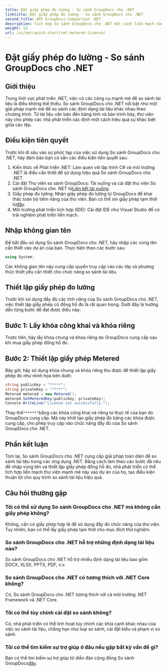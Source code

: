 ```yaml
---
title: Đặt giấy phép đo lường - So sánh GroupDocs cho .NET
linktitle: Đặt giấy phép đo lường - So sánh GroupDocs cho .NET
second_title: API GroupDocs.Comparison .NET
description: Tích hợp So sánh GroupDocs cho .NET một cách liền mạch vào các dự án .NET của bạn để có quy trình so sánh tài liệu hiệu quả.
weight: 12
url: /vi/net/quick-start/set-metered-license/
---
```


# Đặt giấy phép đo lường - So sánh GroupDocs cho .NET

## Giới thiệu
Trong lĩnh vực phát triển .NET, việc có các công cụ mạnh mẽ để so sánh tài liệu là điều không thể thiếu. So sánh GroupDocs cho .NET nổi bật như một giải pháp mạnh mẽ để so sánh các định dạng tài liệu khác nhau theo chương trình. Từ tài liệu văn bản đến bảng tính và bản trình bày, thư viện này cho phép các nhà phát triển xác định một cách hiệu quả sự khác biệt giữa các tệp.
## Điều kiện tiên quyết
Trước khi đi sâu vào sự phức tạp của việc sử dụng So sánh GroupDocs cho .NET, hãy đảm bảo bạn có sẵn các điều kiện tiên quyết sau:
1. Kiến thức về Phát triển .NET: Làm quen với lập trình C# và môi trường .NET là điều cần thiết để sử dụng hiệu quả So sánh GroupDocs cho .NET.
2.  Cài đặt Thư viện so sánh GroupDocs: Tải xuống và cài đặt thư viện So sánh GroupDocs cho .NET từ[Liên kết tải xuống](https://releases.groupdocs.com/comparison/net/).
3. Giấy phép đo lường: Nhận giấy phép đo lường từ GroupDocs để khai thác toàn bộ tiềm năng của thư viện. Bạn có thể xin giấy phép tạm thời từ[đây](https://purchase.groupdocs.com/temporary-license/).
4. Môi trường phát triển tích hợp (IDE): Cài đặt IDE như Visual Studio để có trải nghiệm phát triển liền mạch.

## Nhập không gian tên
Để bắt đầu sử dụng So sánh GroupDocs cho .NET, hãy nhập các vùng tên cần thiết vào dự án của bạn. Thực hiện theo các bước sau:

```csharp
using System;
```
Các không gian tên này cung cấp quyền truy cập vào các lớp và phương thức thiết yếu cần thiết cho chức năng so sánh tài liệu.
## Thiết lập giấy phép đo lường
Trước khi sử dụng đầy đủ các tính năng của So sánh GroupDocs cho .NET, việc thiết lập giấy phép có đồng hồ đo là rất quan trọng. Dưới đây là hướng dẫn từng bước để đạt được điều này:
## Bước 1: Lấy khóa công khai và khóa riêng
Trước tiên, hãy lấy khóa chung và khóa riêng do GroupDocs cung cấp sau khi mua giấy phép đồng hồ đo.
## Bước 2: Thiết lập giấy phép Metered
Bây giờ, hãy sử dụng khóa chung và khóa riêng thu được để thiết lập giấy phép đo như minh họa bên dưới:
```csharp
string publicKey = "*****";
string privateKey = "*****";
Metered metered = new Metered();
metered.SetMeteredKey(publicKey, privateKey);
Console.WriteLine("License set successfully.");
```
 Thay thế`"*****"`bằng các khóa công khai và riêng tư thực tế của bạn do GroupDocs cung cấp. Mã này khởi tạo giấy phép đo bằng các khóa được cung cấp, cho phép truy cập vào chức năng đầy đủ của So sánh GroupDocs cho .NET.

## Phần kết luận
Tóm lại, So sánh GroupDocs cho .NET cung cấp giải pháp toàn diện để so sánh tài liệu trong các ứng dụng .NET. Bằng cách làm theo các bước đã nêu để nhập vùng tên và thiết lập giấy phép đồng hồ đo, nhà phát triển có thể tích hợp liền mạch thư viện mạnh mẽ này vào dự án của họ, tạo điều kiện thuận lợi cho quy trình so sánh tài liệu hiệu quả.
## Câu hỏi thường gặp
### Tôi có thể sử dụng So sánh GroupDocs cho .NET mà không cần giấy phép không?
Không, cần có giấy phép hợp lệ để sử dụng đầy đủ chức năng của thư viện. Tuy nhiên, bạn có thể lấy giấy phép tạm thời cho mục đích thử nghiệm.
### So sánh GroupDocs cho .NET hỗ trợ những định dạng tài liệu nào?
So sánh GroupDocs cho .NET hỗ trợ nhiều định dạng tài liệu bao gồm DOCX, XLSX, PPTX, PDF, v.v.
### So sánh GroupDocs cho .NET có tương thích với .NET Core không?
Có, So sánh GroupDocs cho .NET tương thích với cả môi trường .NET Framework và .NET Core.
### Tôi có thể tùy chỉnh cài đặt so sánh không?
Có, nhà phát triển có thể linh hoạt tùy chỉnh các khía cạnh khác nhau của việc so sánh tài liệu, chẳng hạn như loại so sánh, cài đặt kiểu và phạm vi so sánh.
### Tôi có thể tìm kiếm sự trợ giúp ở đâu nếu gặp bất kỳ vấn đề gì?
 Bạn có thể tìm kiếm sự trợ giúp từ diễn đàn cộng đồng So sánh GroupDocs[đây](https://forum.groupdocs.com/c/comparison/12).